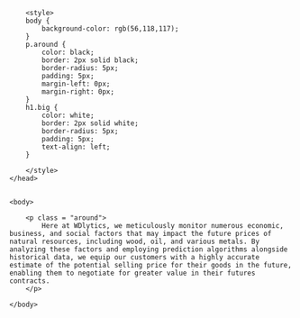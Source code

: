 
<html>
    <head>
        <title>WDlytics Predictor</title>

        <style>
        body {
            background-color: rgb(56,118,117);
        }
        p.around {
            color: black;
            border: 2px solid black;
            border-radius: 5px;
            padding: 5px;
            margin-left: 0px;
            margin-right: 0px;
        }
        h1.big {
            color: white;
            border: 2px solid white;
            border-radius: 5px;
            padding: 5px;
            text-align: left;
        }
        
        </style>
    </head>


    <body>
        
        <p class = "around">
            Here at WDlytics, we meticulously monitor numerous economic, business, and social factors that may impact the future prices of natural resources, including wood, oil, and various metals. By analyzing these factors and employing prediction algorithms alongside historical data, we equip our customers with a highly accurate estimate of the potential selling price for their goods in the future, enabling them to negotiate for greater value in their futures contracts.
        </p>
        
    </body>

</html>
